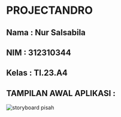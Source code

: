 # PROJECTANDRO
## Nama    : Nur Salsabila
## NIM     : 312310344
## Kelas   : TI.23.A4
 
## TAMPILAN AWAL APLIKASI  :
![storyboard pisah](https://github.com/user-attachments/assets/ac98867b-6392-4c3a-a54c-51ed0cdd628b)
